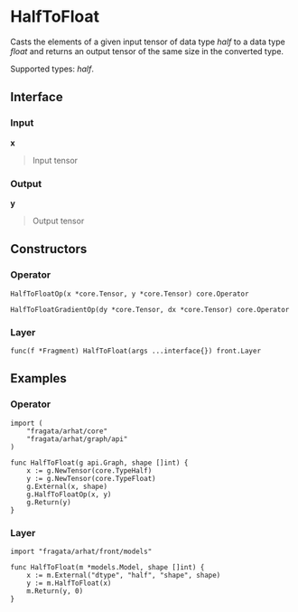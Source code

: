 
# HalfToFloat

Casts the elements of a given input tensor of data type *half* to a data type *float*
and returns an output tensor of the same size in the converted type. 

Supported types: *half*.

## Interface

### Input

**x**

>Input tensor

### Output

**y**

>Output tensor

## Constructors

### Operator


```
HalfToFloatOp(x *core.Tensor, y *core.Tensor) core.Operator

HalfToFloatGradientOp(dy *core.Tensor, dx *core.Tensor) core.Operator
```


### Layer


```
func(f *Fragment) HalfToFloat(args ...interface{}) front.Layer
```


## Examples

### Operator


```
import (
    "fragata/arhat/core"
    "fragata/arhat/graph/api"
)

func HalfToFloat(g api.Graph, shape []int) {
    x := g.NewTensor(core.TypeHalf)
    y := g.NewTensor(core.TypeFloat)
    g.External(x, shape)
    g.HalfToFloatOp(x, y)
    g.Return(y)
}
```


### Layer


```
import "fragata/arhat/front/models"

func HalfToFloat(m *models.Model, shape []int) {
    x := m.External("dtype", "half", "shape", shape)
    y := m.HalfToFloat(x)
    m.Return(y, 0)
}
```

